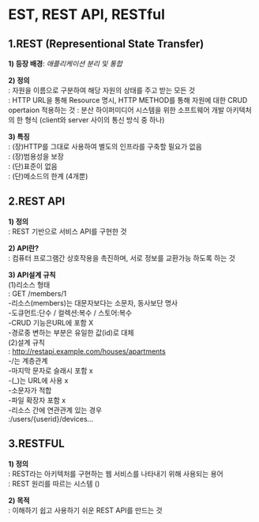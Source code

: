 # EST, REST API, RESTful


## 1.REST (Representional State Transfer)  
**1) 등장 배경**: _애플리케이션 분리 및 통합_  


**2) 정의**  
: 자원을 이름으로 구분하여 해당 자원의 상태를 주고 받는 모든 것  
: HTTP URL을 통해 Resource 명시, HTTP METHOD를 통해 자원에 대한 CRUD opertaion 적용하는 것
: 분산 하이퍼미디어 시스템을 위한 소프트웨어 개발 아키텍처의 한 형식  (client와 server 사이의 통신 방식 중 하나)  


**3) 특징**  
: (장)HTTP를 그대로 사용하여 별도의 인프라를 구축할 필요가 없음  
: (장)범용성을 보장  
: (단)표준이 없음  
: (단)메소드의 한계 (4개뿐)  


## 2.REST API  
**1) 정의**  
: REST 기반으로 서비스 API를 구현한 것  


**2) API란?**  
: 컴퓨터 프로그램간 상호작용을 촉진하며, 서로 정보를 교환가능 하도록 하는 것  


__3) API설계 규칙__  
(1)리소스 형태  
: GET /members/1  
    -리소스(members)는 대문자보다는 소문자, 동사보단 명사  
    -도큐먼트:단수 / 컬렉션:복수 / 스토어:복수  
    -CRUD 기능은URL에 포함 X  
    -경로중 변하는 부분은 유일한 값(id)로 대체  
(2)설계 규칙  
: http://restapi.example.com/houses/apartments  
    -/는 계층관계  
    -마지막 문자로 슬래시 포함 x  
    -(_)는 URL에 사용 x  
    -소문자가 적합  
    -파일 확장자 포함 x  
    -리소스 간에 연관관계 있는 경우  
        :/users/{userid}/devices...  


## 3.RESTFUL  
**1) 정의**  
: REST라는 아키텍처를 구현하는 웹 서비스를 나타내기 위해 사용되는 용어  
: REST 원리를 따르는 시스템 ()  


**2) 목적**  
: 이해하기 쉽고 사용하기 쉬운 REST API를 만드는 것  
